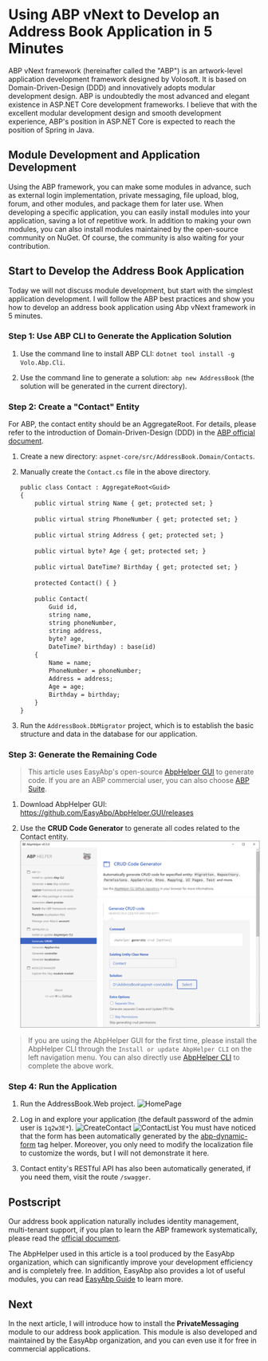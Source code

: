 # Using ABP vNext to Develop an Address Book Application in 5 Minutes

ABP vNext framework (hereinafter called the "ABP") is an artwork-level application development framework designed by Volosoft. It is based on Domain-Driven-Design (DDD) and innovatively adopts modular development design. ABP is undoubtedly the most advanced and elegant existence in ASP.NET Core development frameworks. I believe that with the excellent modular development design and smooth development experience, ABP's position in ASP.NET Core is expected to reach the position of Spring in Java.

## Module Development and Application Development

Using the ABP framework, you can make some modules in advance, such as external login implementation, private messaging, file upload, blog, forum, and other modules, and package them for later use. When developing a specific application, you can easily install modules into your application, saving a lot of repetitive work. In addition to making your own modules, you can also install modules maintained by the open-source community on NuGet. Of course, the community is also waiting for your contribution.

## Start to Develop the Address Book Application

Today we will not discuss module development, but start with the simplest application development. I will follow the ABP best practices and show you how to develop an address book application using Abp vNext framework in 5 minutes.

### Step 1: Use ABP CLI to Generate the Application Solution

1. Use the command line to install ABP CLI: `dotnet tool install -g Volo.Abp.Cli`.

2. Use the command line to generate a solution: `abp new AddressBook` (the solution will be generated in the current directory).

### Step 2: Create a "Contact" Entity

For ABP, the contact entity should be an AggregateRoot. For details, please refer to the introduction of Domain-Driven-Design (DDD) in the [ABP official document](https://docs.abp.io/en/abp/latest/Domain-Driven-Design).

1. Create a new directory: `aspnet-core/src/AddressBook.Domain/Contacts`.

2. Manually create the `Contact.cs` file in the above directory.

    ```
    public class Contact : AggregateRoot<Guid>
    {
        public virtual string Name { get; protected set; }
        
        public virtual string PhoneNumber { get; protected set; }
        
        public virtual string Address { get; protected set; }
        
        public virtual byte? Age { get; protected set; }
        
        public virtual DateTime? Birthday { get; protected set; }
        
        protected Contact() { }

        public Contact(
            Guid id,
            string name,
            string phoneNumber,
            string address,
            byte? age,
            DateTime? birthday) : base(id)
        {
            Name = name;
            PhoneNumber = phoneNumber;
            Address = address;
            Age = age;
            Birthday = birthday;
        }
    }
    ```

3. Run the `AddressBook.DbMigrator` project, which is to establish the basic structure and data in the database for our application.

### Step 3: Generate the Remaining Code

> This article uses EasyAbp's open-source [AbpHelper GUI](https://easyabp.io/abphelper/AbpHelper.GUI) to generate code. If you are an ABP commercial user, you can also choose [ABP Suite](https://commercial.abp.io/tools/suite).

1. Download AbpHelper GUI: https://github.com/EasyAbp/AbpHelper.GUI/releases

2. Use the **CRUD Code Generator** to generate all codes related to the Contact entity.
![CrudCodeGenerator](images/CrudCodeGenerator.png)

> If you are using the AbpHelper GUI for the first time, please install the AbpHelper CLI through the `Install or update AbpHelper CLI` on the left navigation menu. You can also directly use [AbpHelper CLI](https://easyabp.io/abphelper/AbpHelper.CLI) to complete the above work.

### Step 4: Run the Application

1. Run the AddressBook.Web project.
![HomePage](images/HomePage.png)

2. Log in and explore your application (the default password of the admin user is `1q2w3E*`).
![CreateContact](images/CreateContact.png)
![ContactList](images/ContactList.png)
You must have noticed that the form has been automatically generated by the [abp-dynamic-form](https://docs.abp.io/en/abp/latest/UI/AspNetCore/Tag-Helpers/Dynamic-Forms) tag helper. Moreover, you only need to modify the localization file to customize the words, but I will not demonstrate it here.

3. Contact entity's RESTful API has also been automatically generated, if you need them, visit the route `/swagger`.

## Postscript

Our address book application naturally includes identity management, multi-tenant support, if you plan to learn the ABP framework systematically, please read the [official document](https://docs.abp.io).

The AbpHelper used in this article is a tool produced by the EasyAbp organization, which can significantly improve your development efficiency and is completely free. In addition, EasyAbp also provides a lot of useful modules, you can read [EasyAbp Guide](https://github.com/EasyAbp/EasyAbpGuide) to learn more.

## Next

In the next article, I will introduce how to install the **PrivateMessaging** module to our address book application. This module is also developed and maintained by the EasyAbp organization, and you can even use it for free in commercial applications.